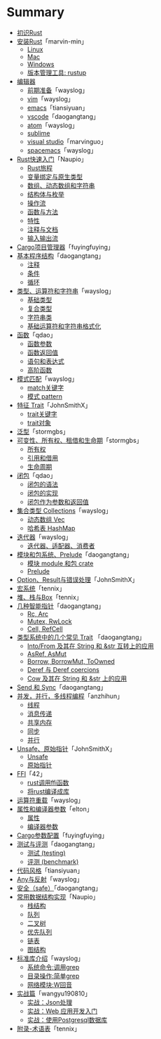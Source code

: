 # Summary

* [初识Rust](1st-glance/README.md)
* [安装Rust](install/preface.md)「marvin-min」
  * [Linux](install/install_rust_on_linux.md)
  * [Mac](install/install_rust_on_mac_os.md)
  * [Windows](install/install_rust_on_windows.md)
  * [版本管理工具: rustup](install/rustup.md)
* [编辑器](editors/preface.md)
  * [前期准备](editors/before.md)「wayslog」
  * [vim](editors/vim.md)「wayslog」
  * [emacs](editors/emacs.md)「tiansiyuan」
  * [vscode](editors/vscode.md)「daogangtang」
  * [atom](editors/atom.md)「wayslog」
  * [sublime](editors/sublime.md)
  * [visual studio](editors/visualstudio.md)「marvinguo」
  * [spacemacs](editors/spacemacs.md)「wayslog」
* [Rust快速入门](quickstart/quickstart.md)「Naupio」
  * [Rust旅程](quickstart/rust-travel.md)
  * [变量绑定与原生类型](quickstart/primitive-type.md)
  * [数组、动态数组和字符串](quickstart/vector-string.md)
  * [结构体与枚举](quickstart/struct-enum.md)
  * [操作流](quickstart/control-flow.md)
  * [函数与方法](quickstart/function-method.md)
  * [特性](quickstart/trait.md)
  * [注释与文档](quickstart/comments-document.md)
  * [输入输出流](quickstart/io-stream.md)
* [Cargo项目管理器](cargo-projects-manager/cargo-projects-manager.md)「fuyingfuying」
* [基本程序结构](flow/preface.md)「daogangtang」
  * [注释](flow/comment.md)
  * [条件](flow/condition.md)
  * [循环](flow/repetition.md)
* [类型、运算符和字符串](type/preface.md)「wayslog」
  * [基础类型](type/types.md)
  * [复合类型](type/compound-types.md)
  * [字符串类](type/string.md)
  * [基础运算符和字符串格式化](type/operator-and-formatting.md)
* [函数](function/overview.md)「qdao」
  * [函数参数](function/arguement.md)
  * [函数返回值](function/return_value.md)
  * [语句和表达式](function/statement_expression.md)
  * [高阶函数](function/higher_order_function.md)
* [模式匹配](match/overview.md)「wayslog」
  * [match关键字](match/match.md)
  * [模式 pattern](match/pattern.md)
* [特征 Trait](trait/overview.md)「JohnSmithX」
  * [trait关键字](trait/trait.md)
  * [trait对象](trait/trait-object.md)
* [泛型](generic/generic.md)「stormgbs」
* [可变性、所有权、租借和生命期](ownership-system/ownership_system.md)「stormgbs」
  * [所有权](ownership-system/ownership.md)
  * [引用和借用](ownership-system/borrowing_reference.md)
  * [生命周期](ownership-system/lifetime.md)
* [闭包](closure/overview.md)「qdao」
  * [闭包的语法](closure/syntax.md)
  * [闭包的实现](closure/implementation.md)
  * [闭包作为参数和返回值](closure/as_argument_return_value.md)
* [集合类型 Collections](collections/overview.md)「wayslog」
  * [动态数组 Vec](collections/vec.md)
  * [哈希表 HashMap](collections/hashmap.md)
* [迭代器](iterator/overview.md)「wayslog」
  * [迭代器、适配器、消费者](iterator/iterator.md)
* [模块和包系统、Prelude](module/preface.md)「daogangtang」
  * [模块 module 和包 crate](module/module.md)
  * [Prelude](module/prelude.md)
* [Option、Result与错误处理](error-handling/option-result.md)「JohnSmithX」
* [宏系统](macro/macro.md)「tennix」
* [堆、栈与Box](heap-stack/heap-stack.md)「tennix」
* [几种智能指针](rcarc/preface.md)「daogangtang」
  * [Rc, Arc](rcarc/rcarc.md)
  * [Mutex, RwLock](rcarc/mutex.md)
  * [Cell, RefCell](rcarc/cell.md)
* [类型系统中的几个常见 Trait](intoborrow/preface.md) 「daogangtang」
  * [Into/From 及其在 String 和 &str 互转上的应用](intoborrow/into.md)
  * [AsRef, AsMut](intoborrow/asref.md)
  * [Borrow, BorrowMut, ToOwned](intoborrow/borrow.md)
  * [Deref 与 Deref coercions](intoborrow/deref.md)
  * [Cow 及其在 String 和 &str 上的应用](intoborrow/cow.md)
* [Send 和 Sync](marker/sendsync.md)「daogangtang」
* [并发，并行，多线程编程](concurrency-parallel-thread/preface.md)「anzhihun」
  * [线程](concurrency-parallel-thread/thread.md)
  * [消息传递](concurrency-parallel-thread/message-passing.md)
  * [共享内存](concurrency-parallel-thread/share-memory.md)
  * [同步](concurrency-parallel-thread/synchronize.md)
  * [并行](concurrency-parallel-thread/parallel.md)
* [Unsafe、原始指针](unsafe-rawpointer/preface.md)「JohnSmithX」
  * [Unsafe](unsafe-rawpointer/unsafe.md)
  * [原始指针](unsafe-rawpointer/raw-pointer.md)
* [FFI](ffi/preface.md)「42」
  * [rust调用ffi函数](ffi/calling-ffi-function.md)
  * [将rust编译成库](ffi/compiling-rust-to-lib.md)
* [运算符重载](operator-overloading/operator.md)「wayslog」
* [属性和编译器参数](attr-and-compiler-arg/preface.md)「elton」
  * [属性](attr-and-compiler-arg/attribute.md)
  * [编译器参数](attr-and-compiler-arg/rustc-option.md)
* [Cargo参数配置](cargo-detailed-cfg/cargo-detailed-cfg.md)「fuyingfuying」
* [测试与评测](testing/preface.md)「daogangtang」
  * [测试 (testing)](testing/threearchtest.md)
  * [评测 (benchmark)](testing/bench.md)
* [代码风格](coding-style/style.md)「tiansiyuan」
* [Any与反射](any/any.md)「wayslog」
* [安全（safe）](safe/safety.md)「daogangtang」
* [常用数据结构实现](data-structure/preface.md)「Naupio」
  * [栈结构](data-structure/stack.md)
  * [队列](data-structure/queue.md)
  * [二叉树](data-structure/binary_tree.md)
  * [优先队列](data-structure/priority_queue.md)
  * [链表](data-structure/linked_list.md)
  * [图结构](data-structure/graph.md)
* [标准库介绍](std/overview.md)「wayslog」
  * [系统命令:调用grep](std/process.md)
  * [目录操作:简单grep](std/fs-and-path.md)
  * [网络模块:W回音](std/net.md)
* [实战篇](action/preface.md)「wangyu190810」
  * [实战：Json处理](action/json_data/readme.md)
  * [实战：Web 应用开发入门](action/mysite/readme.md)
  * [实战：使用Postgresql数据库](action/db/readme.md)
* [附录-术语表](appendix/glossary.md)「tennix」

